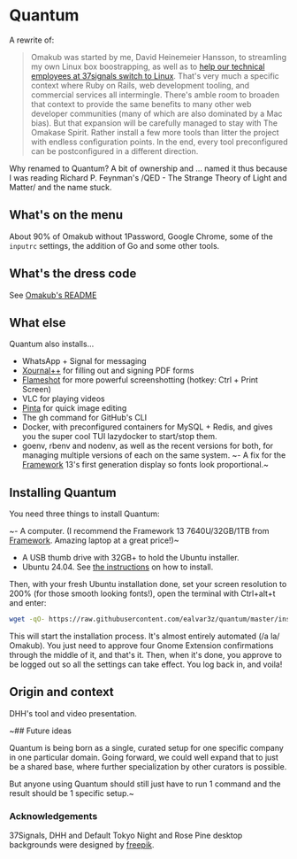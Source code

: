 # Quantum

A rewrite of:

>Omakub was started by me, David Heinemeier Hansson, to streamling my own Linux box boostrapping, as well as to [help our technical employees at 37signals switch to Linux](https://world.hey.com/dhh/linux-as-the-new-developer-default-at-37signals-ef0823b7). That's very much a specific context where Ruby on Rails, web development tooling, and commercial services all intermingle. There's amble room to broaden that context to provide the same benefits to many other web developer communities (many of which are also dominated by a Mac bias). But that expansion will be carefully managed to stay with The Omakase Spirit. Rather install a few more tools than litter the project with endless configuration points. In the end, every tool preconfigured can be postconfigured in a different direction.

Why renamed to Quantum? A bit of ownership and ... named it thus because I was reading Richard P. Feynman's /QED - The Strange Theory of Light and Matter/ and the name stuck.

## What's on the menu

About 90% of Omakub without 1Password, Google Chrome, some of the `inputrc` settings, the addition of Go and some other tools.

## What's the dress code

See [Omakub's README](https://github.com/basecamp/omakub/blob/master/README.md) 

## What else

Quantum also installs...

- WhatsApp + Signal for messaging
- [Xournal++](https://xournalpp.github.io/) for filling out and signing PDF forms
- [Flameshot](https://flameshot.org/) for more powerful screenshotting (hotkey: Ctrl + Print Screen)
- VLC for playing videos
- [Pinta](https://www.pinta-project.com/) for quick image editing
- The gh command for GitHub's CLI
- Docker, with preconfigured containers for MySQL + Redis, and gives you the super cool TUI lazydocker to start/stop them. 
- goenv, rbenv and nodenv, as well as the recent versions for both, for managing multiple versions of each on the same system.
~- A fix for the [Framework](https://frame.work/) 13's first generation display so fonts look proportional.~

## Installing Quantum

You need three things to install Quantum:

~- A computer. (I recommend the Framework 13 7640U/32GB/1TB from [Framework](https://frame.work/). Amazing laptop at a great price!)~
- A USB thumb drive with 32GB+ to hold the Ubuntu installer.
- Ubuntu 24.04. See [the instructions](https://ubuntu.com/tutorials/install-ubuntu-desktop#1-overview) on how to install.

Then, with your fresh Ubuntu installation done, set your screen resolution to 200% (for those smooth looking fonts!), open the terminal with Ctrl+alt+t and enter:

```bash
wget -qO- https://raw.githubusercontent.com/ealvar3z/quantum/master/install | bash
```

This will start the installation process. It's almost entirely automated (/a la/ Omakub). You just need to approve four Gnome Extension confirmations through the middle of it, and that's it. Then, when it's done, you approve to be logged out so all the settings can take effect. You log back in, and voila!

## Origin and context

DHH's tool and video presentation.

~## Future ideas

Quantum is being born as a single, curated setup for one specific company in one particular domain. Going forward, we could well expand that to just be a shared base, where further specialization by other curators is possible.

But anyone using Quantum should still just have to run 1 command and the result should be 1 specific setup.~

### Acknowledgements

37Signals, DHH and Default Tokyo Night and Rose Pine desktop backgrounds were designed by [freepik](https://freepik.com).
